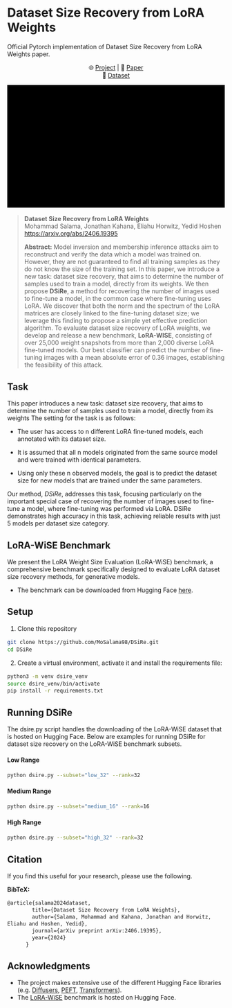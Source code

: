 # Dataset Size Recovery from LoRA Weights

Official Pytorch implementation of Dataset Size Recovery from LoRA Weights paper.
<p align="center">
🌐 <a href="https://vision.huji.ac.il/dsire/" target="_blank">Project</a> | 📃 <a href="https://arxiv.org/abs/2406.19395" target="_blank">Paper</a><br> 🤗 <a href="https://huggingface.co/datasets/MoSalama98/LoRA-WiSE" target="_blank">Dataset</a> <br>
</p>

![](imgs/diagrama.gif)


> **Dataset Size Recovery from LoRA Weights**<br>
> Mohammad Salama, Jonathan Kahana, Eliahu Horwitz, Yedid Hoshen<br>
> <a href="https://arxiv.org/abs/2406.19395" target="_blank">https://arxiv.org/abs/2406.19395 <br>
>
>**Abstract:** Model inversion and membership inference attacks aim to reconstruct and verify the data which a model was trained on.
> However, they are not guaranteed to find all training samples as they do not know the size of the training set. In this paper, we introduce
> a new task: dataset size recovery, that aims to determine the number of samples used to train a model, directly from its weights. We then propose
> **DSiRe**, a method for recovering the number of images used to fine-tune a model, in the common case where fine-tuning uses LoRA.
> We discover that both the norm and the spectrum of the LoRA matrices are closely linked to the fine-tuning dataset size; we leverage this
> finding to propose a simple yet effective prediction algorithm. To evaluate dataset size recovery of LoRA weights, we develop and release
> a new benchmark, **LoRA-WISE**, consisting of over 25,000 weight snapshots from more than 2,000 diverse LoRA fine-tuned models. Our best classifier
> can predict the number of fine-tuning images with a mean absolute error of 0.36 images, establishing the feasibility of this attack.

## Task
This paper introduces a new task: dataset size recovery, that aims to determine the number of samples used to train a model, directly from its weights
The setting for the task is as follows:

- The user has access to n different LoRA fine-tuned models, each annotated with its dataset size.

- It is assumed that all n models originated from the same source model and were trained with identical parameters.

- Using only these n observed models, the goal is to predict the dataset size for new models that are trained under the same parameters.

Our method, *DSiRe*, addresses this task, focusing particularly on the important special case of recovering the number of images used to fine-tune a model, 
where fine-tuning was performed via LoRA. DSiRe demonstrates high accuracy in this task, achieving reliable results with just 5 models per dataset size category.

## LoRA-WiSE Benchmark
We present the LoRA Weight Size Evaluation (LoRA-WiSE) benchmark, a comprehensive benchmark specifically designed to evaluate LoRA dataset size recovery methods, for generative models.
- The benchmark can be downloaded from Hugging Face [here](https://huggingface.co/datasets/MoSalama98/LoRA-WiSE).


## Setup
1. Clone this repository
```bash
git clone https://github.com/MoSalama98/DSiRe.git
cd DSiRe
```

2. Create a virtual environment, activate it and install the requirements file:
```bash
python3 -m venv dsire_venv
source dsire_venv/bin/activate
pip install -r requirements.txt
```

## Running DSiRe
The dsire.py script handles the downloading of the LoRA-WiSE dataset that is hosted on Hugging Face.
Below are examples for running DSiRe for dataset size recovery on the LoRA-WiSE benchmark subsets.

#### Low Range 
```bash
python dsire.py --subset="low_32" --rank=32
```
#### Medium Range
```bash
python dsire.py --subset="medium_16" --rank=16
```
#### High Range 
```bash
python dsire.py --subset="high_32" --rank=32
```
## Citation
If you find this useful for your research, please use the following.

**BibTeX:**
```
@article{salama2024dataset,
        title={Dataset Size Recovery from LoRA Weights},
        author={Salama, Mohammad and Kahana, Jonathan and Horwitz, Eliahu and Hoshen, Yedid},
        journal={arXiv preprint arXiv:2406.19395},
        year={2024}
      }
```


## Acknowledgments
- The project makes extensive use of the different Hugging Face libraries (e.g. [Diffusers](https://huggingface.co/docs/diffusers/en/index), [PEFT](https://huggingface.co/docs/peft/en/index), [Transformers](https://huggingface.co/docs/transformers/en/index)).
- The [LoRA-WiSE](https://huggingface.co/datasets/MoSalama98/LoRA-WiSE) benchmark is hosted on Hugging Face.
